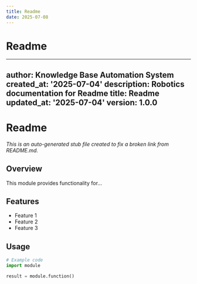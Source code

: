 ```yaml
---
title: Readme
date: 2025-07-08
---
```


# Readme

---
author: Knowledge Base Automation System
created_at: '2025-07-04'
description: Robotics documentation for Readme
title: Readme
updated_at: '2025-07-04'
version: 1.0.0
---

# Readme

*This is an auto-generated stub file created to fix a broken link from README.md.*

## Overview

This module provides functionality for...

## Features

- Feature 1
- Feature 2
- Feature 3

## Usage

```python
# Example code
import module

result = module.function()
```

